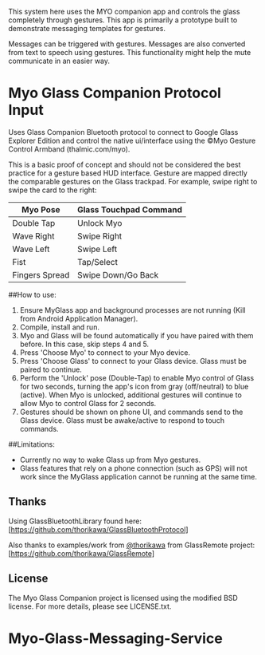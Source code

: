 This system here uses the MYO companion app and controls the glass completely through gestures. This app is primarily a prototype built to demonstrate messaging templates for gestures.

Messages can be triggered with gestures. Messages are also converted from text to speech using gestures. This functionality might help the mute communicate in an easier way.

# Myo Glass Companion Protocol Input

Uses Glass Companion Bluetooth protocol to connect to Google Glass Explorer Edition and control the native ui/interface using the &copy;Myo Gesture Control Armband (thalmic.com/myo).

This is a basic proof of concept and should not be considered the best practice for a gesture based HUD interface. Gesture are mapped directly the comparable gestures on the Glass trackpad. For example, swipe right to swipe the card to the right:

|Myo Pose       | Glass Touchpad Command|
|---------------|-----------------------|
|Double Tap     | Unlock Myo            |
|Wave Right     | Swipe Right           |
|Wave Left      | Swipe Left            |
|Fist           | Tap/Select            |
|Fingers Spread | Swipe Down/Go Back    |

##How to use:
1. Ensure MyGlass app and background processes are not running (Kill from Android Application Manager).
1. Compile, install and run.
1. Myo and Glass will be found automatically if you have paired with them before. In this case, skip steps 4 and 5.
1. Press 'Choose Myo' to connect to your Myo device.
1. Press 'Choose Glass' to connect to your Glass device. Glass must be paired to continue.
1. Perform the 'Unlock' pose (Double-Tap) to enable Myo control of Glass for two seconds, turning the app's icon from gray (off/neutral) to blue (active). When Myo is unlocked, additional gestures will continue to allow Myo to control Glass for 2 seconds.
1. Gestures should be shown on phone UI, and commands send to the Glass device. Glass must be awake/active to respond to touch commands.

##Limitations:
- Currently no way to wake Glass up from Myo gestures.
- Glass features that rely on a phone connection (such as GPS) will not work since the MyGlass application cannot be running at the same time.

## Thanks

Using GlassBluetoothLibrary found here:
[https://github.com/thorikawa/GlassBluetoothProtocol]

Also thanks to examples/work from [@thorikawa](https://github.com/thorikawa) from GlassRemote project:
[https://github.com/thorikawa/GlassRemote]

## License

The Myo Glass Companion project is licensed using the modified BSD license. For more details, please see LICENSE.txt.

# Myo-Glass-Messaging-Service

